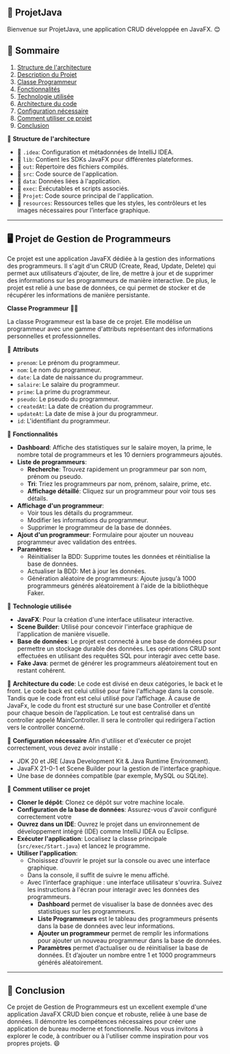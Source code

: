 🚀 **ProjetJava**
---

Bienvenue sur ProjetJava, une application CRUD développée en JavaFX. 😊

## 📑 Sommaire
1. [Structure de l'architecture](#structure-de-larchitecture)
2. [Description du Projet](#description-du-projet)
3. [Classe Programmeur](#classe-programmeur)
4. [Fonctionnalités](#fonctionnalités)
5. [Technologie utilisée](#technologie-utilisée)
6. [Architecture du code](#architecture-du-code)
7. [Configuration nécessaire](#configuration-nécessaire)
8. [Comment utiliser ce projet](#comment-utiliser-ce-projet)
9. [Conclusion](#conclusion)

📂 **Structure de l'architecture**
- 📁 `.idea`: Configuration et métadonnées de IntelliJ IDEA.
- 📁 `lib`: Contient les SDKs JavaFX pour différentes plateformes.
- 📁 `out`: Répertoire des fichiers compilés.
- 📁 `src`: Code source de l'application.
- 📁 `data`: Données liées à l'application.
- 📁 `exec`: Exécutables et scripts associés.
- 📁 `Projet`: Code source principal de l'application.
- 📁 `resources`: Ressources telles que les styles, les contrôleurs et les images nécessaires pour l’interface graphique.

---

🖥️ **Projet de Gestion de Programmeurs**
---

Ce projet est une application JavaFX dédiée à la gestion des informations des programmeurs. Il s'agit d'un CRUD (Create, Read, Update, Delete) qui permet aux utilisateurs d'ajouter, de lire, de mettre à jour et de supprimer des informations sur les programmeurs de manière interactive. De plus, le projet est relié à une base de données, ce qui permet de stocker et de récupérer les informations de manière persistante.

**Classe Programmeur** 🧑‍💻

La classe Programmeur est la base de ce projet. Elle modélise un programmeur avec une gamme d'attributs représentant des informations personnelles et professionnelles.

🔹 **Attributs**
- `prenom`: Le prénom du programmeur.
- `nom`: Le nom du programmeur.
- `date`: La date de naissance du programmeur.
- `salaire`: Le salaire du programmeur.
- `prime`: La prime du programmeur.
- `pseudo`: Le pseudo du programmeur.
- `createdAt`: La date de création du programmeur.
- `updateAt`: La date de mise à jour du programmeur.
- `id`: L'identifiant du programmeur.

🔹 **Fonctionnalités**
- **Dashboard**: Affiche des statistiques sur le salaire moyen, la prime, le nombre total de programmeurs et les 10 derniers programmeurs ajoutés.
- **Liste de programmeurs**:
    - **Recherche**: Trouvez rapidement un programmeur par son nom, prénom ou pseudo.
    - **Tri**: Triez les programmeurs par nom, prénom, salaire, prime, etc.
    - **Affichage détaillé**: Cliquez sur un programmeur pour voir tous ses détails.
- **Affichage d'un programmeur**:
    - Voir tous les détails du programmeur.
    - Modifier les informations du programmeur.
    - Supprimer le programmeur de la base de données.
- **Ajout d'un programmeur**: Formulaire pour ajouter un nouveau programmeur avec validation des entrées.
- **Paramètres**:
    - Réinitialiser la BDD: Supprime toutes les données et réinitialise la base de données.
    - Actualiser la BDD: Met à jour les données.
    - Génération aléatoire de programmeurs: Ajoute jusqu'à 1000 programmeurs générés aléatoirement à l'aide de la bibliothèque Faker.

🔹 **Technologie utilisée**
- **JavaFX**: Pour la création d'une interface utilisateur interactive.
- **Scene Builder**: Utilisé pour concevoir l'interface graphique de l'application de manière visuelle.
- **Base de données**: Le projet est connecté à une base de données pour permettre un stockage durable des données. Les opérations CRUD sont effectuées en utilisant des requêtes SQL pour interagir avec cette base.
- **Fake Java**: permet de générer les programmeurs aléatoirement tout en restant cohérent.

🔹 **Architecture du code**:
Le code est divisé en deux catégories, le back et le front. Le code back est celui utilisé pour faire l'affichage dans la console. Tandis que le code front est celui utilisé pour l’affichage. À cause de JavaFx, le code du front est structuré sur une base Controller et d’entité pour chaque besoin de l’application. Le tout est centralisé dans un controller appelé MainController. Il sera le controller qui redirigera l'action vers le controller concerné.

🔹 **Configuration nécessaire**
Afin d'utiliser et d'exécuter ce projet correctement, vous devez avoir installé :
- JDK 20 et JRE (Java Development Kit & Java Runtime Environment).
- JavaFX 21-0-1 et Scene Builder pour la gestion de l'interface graphique.
- Une base de données compatible (par exemple, MySQL ou SQLite).

🔹 **Comment utiliser ce projet**
- **Cloner le dépôt**: Clonez ce dépôt sur votre machine locale.
- **Configuration de la base de données**: Assurez-vous d'avoir configuré correctement votre
- **Ouvrez dans un IDE**: Ouvrez le projet dans un environnement de développement intégré (IDE) comme IntelliJ IDEA ou Eclipse.
- **Exécuter l'application**: Localisez la classe principale (`src/exec/Start.java`) et lancez le programme.
- **Utiliser l'application**:
    - Choisissez d’ouvrir le projet sur la console ou avec une interface graphique.
    - Dans la console, il suffit de suivre le menu affiché.
    - Avec l’interface graphique : une interface utilisateur s'ouvrira. Suivez les instructions à l'écran pour interagir avec les données des programmeurs.
        - **Dashboard** permet de visualiser la base de données avec des statistiques sur les programmeurs.
        - **Liste Programmeurs** est le tableau des programmeurs présents dans la base de données avec leur informations.
        - **Ajouter un programmeur** permet de remplir les informations pour ajouter un nouveau programmeur dans la base de données.
        - **Paramètres** permet d’actualiser ou de réinitialiser la base de données. Et d’ajouter un nombre entre 1 et 1000 programmeurs générés aléatoirement.

---

🎉 **Conclusion**
---

Ce projet de Gestion de Programmeurs est un excellent exemple d'une application JavaFX CRUD bien conçue et robuste, reliée à une base de données. Il démontre les compétences nécessaires pour créer une application de bureau moderne et fonctionnelle. Nous vous invitons à explorer le code, à contribuer ou à l'utiliser comme inspiration pour vos propres projets. 😄
